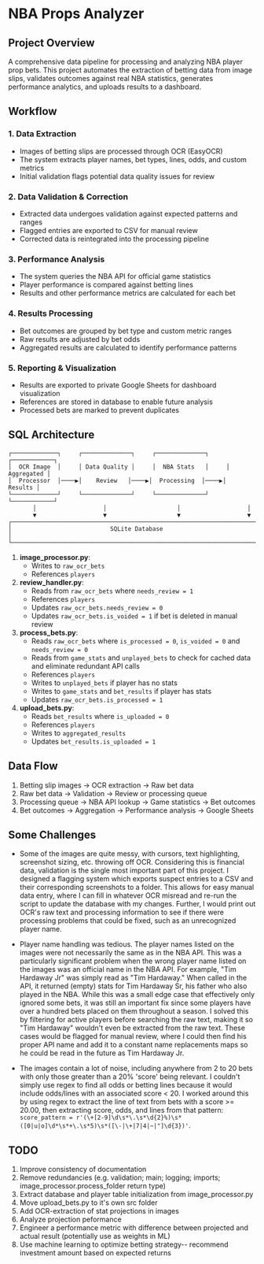 
# NBA Props Analyzer

## Project Overview
A comprehensive data pipeline for processing and analyzing NBA player prop bets. This project automates the extraction of betting data from image slips, validates outcomes against real NBA statistics, generates performance analytics, and uploads results to a dashboard.

## Workflow

### 1. Data Extraction
- Images of betting slips are processed through OCR (EasyOCR)
- The system extracts player names, bet types, lines, odds, and custom metrics
- Initial validation flags potential data quality issues for review

### 2. Data Validation & Correction
- Extracted data undergoes validation against expected patterns and ranges
- Flagged entries are exported to CSV for manual review
- Corrected data is reintegrated into the processing pipeline

### 3. Performance Analysis
- The system queries the NBA API for official game statistics 
- Player performance is compared against betting lines
- Results and other performance metrics are calculated for each bet

### 4. Results Processing
- Bet outcomes are grouped by bet type and custom metric ranges
- Raw results are adjusted by bet odds
- Aggregated results are calculated to identify performance patterns

### 5. Reporting & Visualization
- Results are exported to private Google Sheets for dashboard visualization
- References are stored in database to enable future analysis
- Processed bets are marked to prevent duplicates

## SQL Architecture
```
┌─────────────┐     ┌──────────────┐     ┌──────────────┐     ┌────────────┐
│  OCR Image  │     │ Data Quality │     │  NBA Stats   │     │ Aggregated │
│  Processor  │────▶│    Review   │────▶│  Processing  │────▶│   Results │
└─────────────┘     └──────────────┘     └──────────────┘     └────────────┘
       │                   │                    │                   │
       ▼                   ▼                    ▼                   ▼
┌─────────────────────────────────────────────────────────────────────────┐
│                            SQLite Database                               │
└─────────────────────────────────────────────────────────────────────────┘
```

1. **image_processor.py**: 
    - Writes to `raw_ocr_bets`
    - References `players`
2. **review_handler.py**: 
    - Reads from `raw_ocr_bets` where `needs_review = 1`
    - References `players`
    - Updates `raw_ocr_bets.needs_review = 0` 
    - Updates `raw_ocr_bets.is_voided = 1` if bet is deleted in manual review
3.  **process_bets.py**: 
    - Reads `raw_ocr_bets` where `is_processed = 0`, `is_voided = 0` and `needs_review = 0`
    - Reads from `game_stats` and `unplayed_bets` to check for cached data and eliminate redundant API calls
    - References `players`
    - Writes to `unplayed_bets` if player has no stats
    - Writes to `game_stats` and `bet_results` if player has stats
    - Updates `raw_ocr_bets.is_processed = 1`
4. **upload_bets.py**: 
    - Reads `bet_results` where `is_uploaded = 0`
    - References `players`
    - Writes to `aggregated_results`
    - Updates `bet_results.is_uploaded = 1`

## Data Flow

1. Betting slip images → OCR extraction → Raw bet data
2. Raw bet data → Validation → Review or processing queue
3. Processing queue → NBA API lookup → Game statistics → Bet outcomes
4. Bet outcomes → Aggregation → Performance analysis → Google Sheets

## Some Challenges

- Some of the images are quite messy, with cursors, text highlighting, screenshot sizing, etc. throwing off OCR. Considering this is financial data, validation is the single most important part of this project. I designed a flagging system which exports suspect entries to a CSV and their corresponding screenshots to a folder. This allows for easy manual data entry, where I can fill in whatever OCR misread and re-run the script to update the database with my changes. Further, I would print out OCR's raw text and processing information to see if there were processing problems that could be fixed, such as an unrecognized player name. 

- Player name handling was tedious. The player names listed on the images were not necessarily the same as in the NBA API. This was a particularly significant problem when the wrong player name listed on the images was an official name in the NBA API. For example, "Tim Hardaway Jr" was simply read as "Tim Hardaway." When called in the API, it returned (empty) stats for Tim Hardaway Sr, his father who also played in the NBA. While this was a small edge case that effectively only ignored some bets, it was still an important fix since some players have over a hundred bets placed on them throughout a season. I solved this by filtering for active players before searching the raw text, making it so "Tim Hardaway" wouldn't even be extracted from the raw text. These cases would be flagged for manual review, where I could then find his proper API name and add it to a constant name replacements maps so he could be read in the future as Tim Hardaway Jr.

- The images contain a lot of noise, including anywhere from 2 to 20 bets with only those greater than a 20% 'score' being relevant. I couldn't simply use regex to find all odds or betting lines because it would include odds/lines with an associated score < 20. I worked around this by using regex to extract the line of text from bets with a score >= 20.00, then extracting score, odds, and lines from that pattern: `score_pattern = r'(\+[2-9]\d\s*\.\s*\d{2}%)\s*([0|u|o]\d*\s*+\.\s*5)\s*([\-|\+|7|4|~|"]\d{3})'`. 


## TODO

1. Improve consistency of documentation
2. Remove redundancies (e.g. validation; main; logging; imports; image_processor.process_folder return type)
3. Extract database and player table initialization from image_processor.py
4. Move upload_bets.py to it's own src folder
5. Add OCR-extraction of stat projections in images
6. Analyze projection peformance
7. Engineer a performance metric with difference between projected and actual result (potentially use as weights in ML)
8. Use machine learning to optimize betting strategy-- recommend investment amount based on expected returns